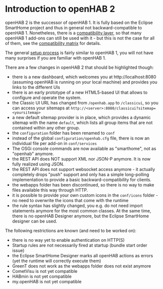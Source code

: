 # Introduction to openHAB 2

openHAB 2 is the successor of openHAB 1. It is fully based on the Eclipse SmartHome project and thus in general not backward-compatible to openHAB 1.
Nonetheless, there is a [compatibility layer](compatibilitylayer.md), so that many openHAB 1 add-ons can still be used with it - but this is not the case for all of them, see the [compatibility matrix](compatibility.md) for details.

The general [setup process](runtime.md) is fairly similar to openHAB 1, you will not have many surprises if you are familiar with openHAB 1.

There are a few changes in openHAB 2 that should be highlighted though:
 - there is a new dashboard, which welcomes you at http://localhost:8080 (assuming openHAB is running on your local machine) and provides you links to the different UIs
 - there is an early prototype of a new HTML5-based UI that allows to configure and operate the system.
 - the Classic UI URL has changed from `/openhab.app` to `/classicui`, so you can access your sitemaps at `http://<server>:8080/classicui?sitemap=<yoursitemap>`
 - a new default sitemap provider is in place, which provides a dynamic sitemap with the name `default`, which lists all group items that are not contained within any other group.
 - the `configuration` folder has been renamed to `conf`
 - instead of the global `configuration/openhab.cfg` file, there is now an individual file per add-on in `conf/services`
 - The OSGi console commands are now available as "smarthome", not as "openhab" anymore.
 - the REST API does NOT support XML nor JSON-P anymore. It is now fully realized using JSON.
 - the REST API does not support websocket access anymore - it actually completely drops "push" support and only has a simple long-polling implementation to provide a basic backward-compatibility for clients. 
 - the webapps folder has been discontinued, so there is no way to make files available this way through HTTP.
 - it is possible to provide your own custom icons in the `conf/icons` folder - no need to overwrite the icons that come with the runtime
 - the rule syntax has slightly changed, you e.g. do not need import statements anymore for the most common classes. At the same time, there is no openHAB Designer anymore, but the Eclipse SmartHome designer can be used. 
 
The following restrictions are known (and need to be worked on):
  - there is no way yet to enable authentication on HTTP(S)
  - Startup rules are not necessarily fired at startup (bundle start order issue)
  - the Eclipse SmartHome Designer marks all openHAB actions as errors (yet the runtime will correctly execute them)
  - GreenT does not work as the webapps folder does not exist anymore
  - CometVisu is not yet compatible
  - HABmin is not yet compatible
  - my.openHAB is not yet compatible
 
